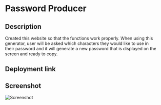 # Password Producer

## Description
Created this website so that the functions work properly. When using this generator, user will be asked which characters they would like to use in their password and it will generate a new password that is displayed on the screen and ready to copy.

## Deployment link



## Screenshot

![Screenshot](./)
